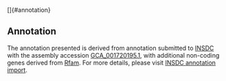 []{#annotation}

Annotation
----------

The annotation presented is derived from annotation submitted to
[INSDC](http://www.insdc.org) with the assembly accession
[GCA\_001720195.1](http://www.ebi.ac.uk/ena/data/view/GCA_001720195.1),
with additional non-coding genes derived from
[Rfam](http://rfam.xfam.org/). For more details, please visit [INSDC
annotation
import](http://ensemblgenomes.org/info/data/insdc_annotation).

